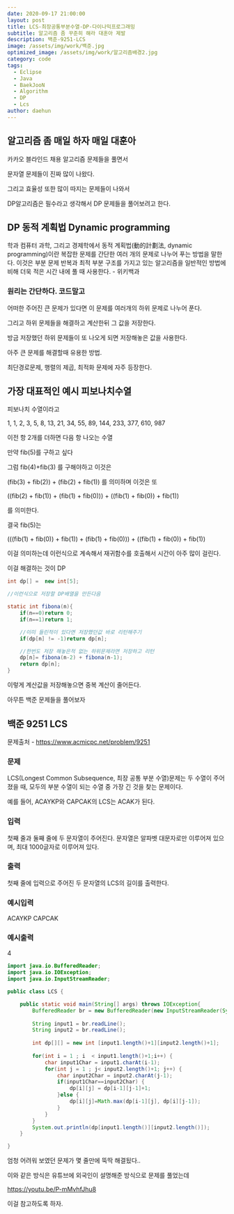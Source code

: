 ```yaml
---
date: 2020-09-17 21:00:00
layout: post
title: LCS-최장공통부분수열-DP-다이나믹프로그래밍
subtitle: 알고리즘 좀 꾸준히 해라 대훈아 제발
description: 백준-9251-LCS
image: /assets/img/work/백준.jpg
optimized_image: /assets/img/work/알고리즘배경2.jpg
category: code
tags:
  - Eclipse
  - Java
  - BaekJooN
  - Algorithm
  - DP
  - Lcs
author: daehun
---
```


## 알고리즘 좀 매일 하자 매일 대훈아

카카오 블라인드 채용 알고리즘 문제들을 풀면서

문자열 문제들이 진짜 많이 나왔다.

그리고 효율성 또한 많이 따지는 문제들이 나와서

DP알고리즘은 필수라고 생각해서 DP 문제들을 풀어보려고 한다.

## DP 동적 계획법 Dynamic programming

학과 컴퓨터 과학, 그리고 경제학에서 동적 계획법(動的計劃法, dynamic programming)이란 복잡한 문제를 간단한 여러 개의 문제로 나누어 푸는 방법을 말한다. 이것은 부분 문제 반복과 최적 부분 구조를 가지고 있는 알고리즘을 일반적인 방법에 비해 더욱 적은 시간 내에 풀 때 사용한다. - 위키백과

### 원리는 간단하다. 코드말고

어떠한 주어진 큰 문제가 있다면 이 문제를 여러개의 하위 문제로 나누어 푼다.

그리고 하위 문제들을 해결하고 계산한뒤 그 값을 저장한다. 

방금 저장했던 하위 문제들이 또 나오게 되면 저장해놓은 값을 사용한다.

아주 큰 문제를 해결할때 유용한 방법.

최단경로문제, 행렬의 제곱, 최적화 문제에 자주 등장한다.

## 가장 대표적인 예시 피보나치수열

피보나치 수열이라고 

1, 1, 2, 3, 5, 8, 13, 21, 34, 55, 89, 144, 233, 377, 610, 987

이전 항 2개를 더하면 다음 항 나오는 수열

만약 fib(5)를 구하고 싶다

그럼 fib(4)+fib(3) 를 구해야하고 이것은 

(fib(3) + fib(2)) + (fib(2) + fib(1)) 를 의미하며 이것은 또

((fib(2) + fib(1)) + (fib(1) + fib(0))) + ((fib(1) + fib(0)) + fib(1))

를 의미한다.

결국 fib(5)는 

(((fib(1) + fib(0)) + fib(1)) + (fib(1) + fib(0))) + ((fib(1) + fib(0)) + fib(1))

이걸 의미하는데 이런식으로 계속해서 재귀함수를 호출해서 시간이 아주 많이 걸린다.

이걸 해결하는 것이 DP

```java
int dp[] =  new int[5];

//이런식으로 저장할 DP배열을 만든다음

static int fibona(n){
	if(n==0)return 0;
	if(n==1)return 1;

	//이미 들린적이 있다면 저장했던값 바로 리턴해주기
	if(dp[n] != -1)return dp[n];

	//한번도 저장 해놓은적 없는 하위문제라면 저장하고 리턴
	dp[n]= fibona(n-2) + fibona(n-1);
	return dp[n];
}
```
이렇게 계산값을 저장해놓으면 중복 계산이 줄어든다.

아무튼 백준 문제들을 풀어보자 

## 백준 9251 LCS
문제출처 - https://www.acmicpc.net/problem/9251

### 문제
LCS(Longest Common Subsequence, 최장 공통 부분 수열)문제는 두 수열이 주어졌을 때, 모두의 부분 수열이 되는 수열 중 가장 긴 것을 찾는 문제이다.

예를 들어, ACAYKP와 CAPCAK의 LCS는 ACAK가 된다.

### 입력
첫째 줄과 둘째 줄에 두 문자열이 주어진다. 문자열은 알파벳 대문자로만 이루어져 있으며, 최대 1000글자로 이루어져 있다.

### 출력
첫째 줄에 입력으로 주어진 두 문자열의 LCS의 길이를 출력한다.

### 예시입력
ACAYKP
CAPCAK
### 예시출력
4

```java
import java.io.BufferedReader;
import java.io.IOException;
import java.io.InputStreamReader;

public class LCS {

	public static void main(String[] args) throws IOException{
		BufferedReader br = new BufferedReader(new InputStreamReader(System.in));
		
		String input1 = br.readLine();
		String input2 = br.readLine();
		
		int dp[][] = new int [input1.length()+1][input2.length()+1];
		
		for(int i = 1 ; i  < input1.length()+1;i++) {
			char input1Char = input1.charAt(i-1);
			for(int j = 1 ; j< input2.length()+1; j++) {
				char input2Char = input2.charAt(j-1);
				if(input1Char==input2Char) {
					dp[i][j] = dp[i-1][j-1]+1;
				}else {
					dp[i][j]=Math.max(dp[i-1][j], dp[i][j-1]);
				}
			}
		}
		System.out.println(dp[input1.length()][input2.length()]);
	}

}

```

엄청 어려워 보였던 문제가 몇 줄만에 뚝딱 해결됬다..

이와 같은 방식은 유튜브에 외국인이 설명해준 방식으로 문제를 풀었는데

https://youtu.be/P-mMvhfJhu8 

이걸 참고하도록 하자.

